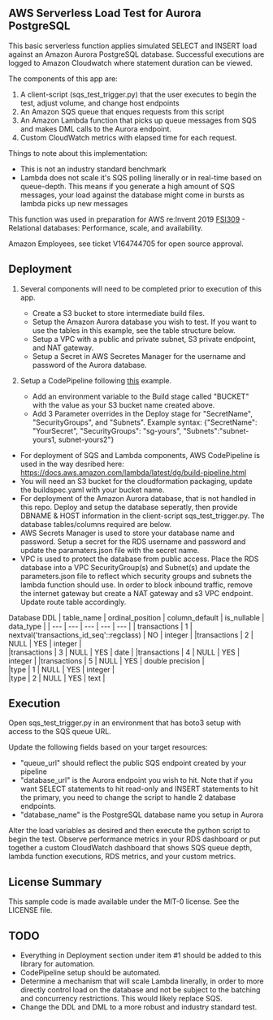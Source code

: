 ## AWS Serverless Load Test for Aurora PostgreSQL

This basic serverless function applies simulated SELECT and INSERT load against an Amazon Aurora PostgreSQL database.  Successful executions are logged to Amazon Cloudwatch where statement duration can be viewed.

The components of this app are: 
1. A client-script (sqs_test_trigger.py) that the user executes to begin the test, adjust volume, and change host endpoints
2. An Amazon SQS queue that enques requests from this script
3. An Amazon Lambda function that picks up queue messages from SQS and makes DML calls to the Aurora endpoint.
4. Custom CloudWatch metrics with elapsed time for each request.

Things to note about this implementation:
- This is not an industry standard benchmark
- Lambda does not scale it's SQS polling linerally or in real-time based on queue-depth. This means if you generate a high amount of SQS messages, your load against the database might come in bursts as lambda picks up new messages

This function was used in preparation for AWS re:Invent 2019 [FSI309](https://www.portal.reinvent.awsevents.com/connect/sessionDetail.ww?SESSION_ID=97951&csrftkn=622O-2731-X53I-IAF6-ALHH-B1IN-02QT-B9X4) - Relational databases: Performance, scale, and availability.

Amazon Employees, see ticket V164744705 for open source approval.


## Deployment

1. Several components will need to be completed prior to execution of this app.
    - Create a S3 bucket to store intermediate build files.
    - Setup the Amazon Aurora database you wish to test. If you want to use the tables in this example, see the table structure below.
    - Setup a VPC with a public and private subnet, S3 private endpoint, and NAT gateway.
    - Setup a Secret in AWS Secretes Manager for the username and password of the Aurora database.

2. Setup a CodePipeline following [this](https://docs.aws.amazon.com/lambda/latest/dg/build-pipeline.html) example.
    - Add an environment variable to the Build stage called "BUCKET" with the value as your S3 bucket name created above.
    - Add 3 Parameter overrides in the Deploy stage for "SecretName", "SecurityGroups", and "Subnets". Example syntax:
    {"SecretName": "YourSecret", "SecurityGroups": "sg-yours", "Subnets":"subnet-yours1, subnet-yours2"}

- For deployment of SQS and Lambda components, AWS CodePipeline is used in the way desribed here: https://docs.aws.amazon.com/lambda/latest/dg/build-pipeline.html
- You will need an S3 bucket for the cloudformation packaging, update the buildspec.yaml with your bucket name.
- For deployment of the Amazon Aurora database, that is not handled in this repo. Deploy and setup the database seperatly, then provide DBNAME & HOST information in the client-script sqs_test_trigger.py. The database tables/columns required are below.
- AWS Secrets Manager is used to store your database name and password. Setup a secret for the RDS username and password and update the paramaters.json file with the secret name.
- VPC is used to protect the database from public access. Place the RDS database into a VPC SecurityGroup(s) and Subnet(s) and update the parameters.json file to reflect which security groups and subnets the lambda function should use. In order to block inbound traffic, remove the internet gateway but create a NAT gateway and s3 VPC endpoint. Update route table accordingly.


Database DDL
| table_name | ordinal_position | column_default | is_nullable | data_type |
| --- | --- | --- | --- | --- |
| transactions |	1 |	nextval('transactions_id_seq'::regclass) |	NO |	integer |
|transactions |	2 |	NULL | YES |	integer |  
|transactions |	3	| NULL | YES |	date | 
|transactions |	4	| NULL | YES |	integer | 
|transactions |	5	| NULL | YES |	double precision |  
|type |	1 |	NULL |	YES |	integer |  
|type |	2 |	NULL |	YES |	text |  

## Execution

Open sqs_test_trigger.py in an environment that has boto3 setup with access to the SQS queue URL.

Update the following fields based on your target resources:
- "queue_url" should reflect the public SQS endpoint created by your pipeline
- "database_url" is the Aurora endpoint you wish to hit. Note that if you want SELECT statements to hit read-only and INSERT statements to hit the primary, you need to change the script to handle 2 database endpoints.
- "database_name" is the PostgreSQL database name you setup in Aurora

Alter the load variables as desired and then execute the python script to begin the test. Observe performance metrics in your RDS dashboard or put together a custom CloudWatch dashboard that shows SQS queue depth, lambda function executions, RDS metrics, and your custom metrics.


## License Summary

This sample code is made available under the MIT-0 license. See the LICENSE file.


## TODO

- Everything in Deployment section under item #1 should be added to this library for automation.
- CodePipeline setup should be automated.
- Determine a mechanism that will scale Lambda linerally, in order to more directly control load on the database and not be subject to the batching and concurrency restrictions. This would likely replace SQS.
- Change the DDL and DML to a more robust and industry standard test.
